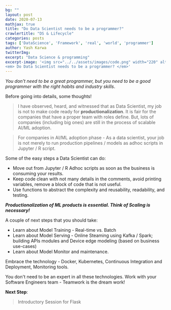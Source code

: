 ```yaml
---
bg: ""
layout: post
date: 2020-07-13
mathjax: true
title: "Do Data Scientist needs to be a programmer?"
crawlertitle: "DS & Lifecycle"
categories: posts
tags: ['DataScience', 'Framework', 'real', 'world', 'programmer']
author: Yash Karwa
twitterImg: 
excerpt: "Data Science & programming"
excerpt-image: '<img src="../../assets/images/code.png" width="220" alt="Do Data Scientist needs to be a programmer" title="Do Data Scientist needs to be a programmer">
<em> Do Data Scientist needs to be a programmer? </em>'
---
```


_You don't need to be a great programmer, but you need to be a good programmer with the right habits and industry skills_.

Before going into details, some thoughts!

> I have observed, heard, and witnessed that as Data Scientist, my job is not to make code ready for **productionalization**. It is fair for the companies that have a proper team with roles define. But, lots of companies (including big ones) are still in the process of scalable AI/ML adoption.

  

> For companies in AI/ML adoption phase - As a data scientist, your job is not merely to run production pipelines / models as adhoc scripts in Jupyter / R script.

Some of the easy steps a Data Scientist can do:

-   Move out from Jupyter / R Adhoc scripts as soon as the business is consuming your results.
-   Keep code clean with not many details in the comments, avoid printing variables, remove a block of code that is not useful.
-   Use functions to abstract the complexity and reusability, readability, and testing.

_**Productionalization of ML products is essential. Think of Scaling is necessary!**_

A couple of next steps that you should take:

-   Learn about Model Training - Real-time vs. Batch
-   Learn about Model Serving - Online Steaming using Kafka / Spark; building APIs modules and Device edge modeling (based on business use-cases)
-   Learn about Model Monitor and maintenance.

Embrace the technology - Docker, Kubernetes, Continuous Integration and Deployment, Monitoring tools.

You don't need to be an expert in all these technologies. Work with your Software Engineers team - Teamwork is the dream work!

**Next Step**:
 > Introductory Session for Flask 
